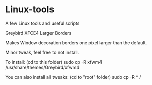  
# Linux-tools 

A few Linux tools and useful scripts 



Greybird XFCE4 Larger Borders

Makes Window decoration borders one pixel larger than the default.

Minor tweak, feel free to not install.

To install: (cd to this folder) sudo cp -R xfwm4 /usr/share/themes/Greybird/xfwm4

You can also install all tweaks: (cd to "root" folder) sudo cp -R * /





